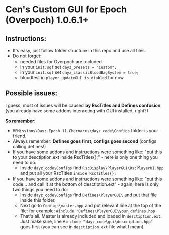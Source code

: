 # Cen's Custom GUI for Epoch (Overpoch) 1.0.6.1+

## Instructions:

+ It's easy, just follow folder structure in this repo and use all files.
+ Do not forget:
  + needed files for Overpoch are included
  + in your `init.sqf` set `dayz_presets = "Custom";`
  + in your `init.sqf` set `dayz_classicBloodBagSystem = true;`
  + bloodtest in `player_updateGUI is diabled` for now

## Possible issues:

I guess, most of issues will be caused **by RscTitles and Defines confusion** (you already have some addons interacting with GUI installed, right?)

**So remember:**

+ `MPMissions\Dayz_Epoch_11.Chernarus\dayz_code\Configs` folder is your friend.
+ Always remember: **Defines goes first**, **configs goes second** (configs calling defines!)
+ If you have some addons and instructions were something like: "put this to your desctiption.ext inside RscTitles{};" - here is only one thing you need to do:
  + Inside `dayz_code\Configs` find `RscDisplay\PlayerGUI\RscPlayerUI.hpp` and put all your RscTitles `inside RscTitles{};`
+ If you have some addons and instructions were something like: "put this code... and call it at the bottom of desctiption.ext" - again, here is only two things you need to do:
  + Inside `dayz_code\Configs` find `Defines\PlayerGUI\` and put that file inside this folder.
  + Next go to `Configs\master.hpp` and put relevant line at the top of the file: for example: `#include "Defines\PlayerGUI\your_defines.hpp`
  + That's all. Master is already included and loaded in `desctiption.ext`. Just make sure, line `#include "dayz_code\gui\description.hpp"` goes first (you can see in `desctiption.ext` file what I mean).

